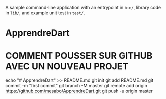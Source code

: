 A sample command-line application with an entrypoint in `bin/`, library code
in `lib/`, and example unit test in `test/`.
# ApprendreDart


# COMMENT POUSSER SUR GITHUB AVEC UN NOUVEAU PROJET

echo "# ApprendreDart" >> README.md
git init
git add README.md
git commit -m "first commit"
git branch -M master
git remote add origin https://github.com/mesabo/ApprendreDart.git
git push -u origin master